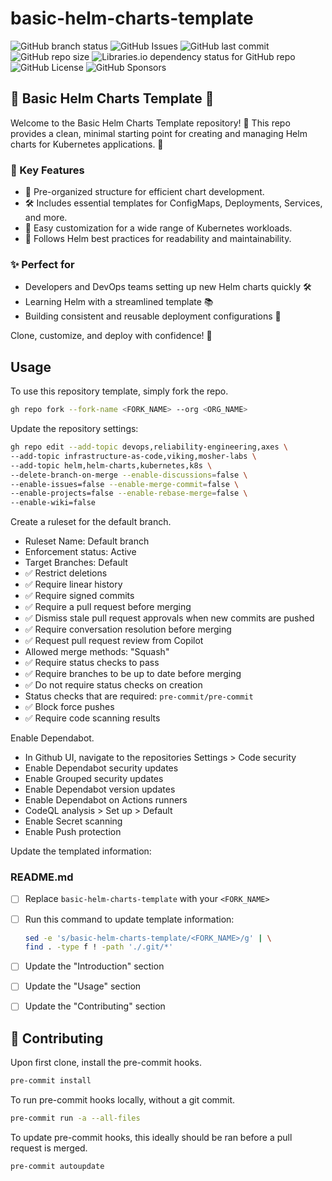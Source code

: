 # basic-helm-charts-template

![GitHub branch status](https://img.shields.io/github/checks-status/mosher-labs/basic-helm-charts-template/main)
![GitHub Issues](https://img.shields.io/github/issues/mosher-labs/basic-helm-charts-template)
![GitHub last commit](https://img.shields.io/github/last-commit/mosher-labs/basic-helm-charts-template)
![GitHub repo size](https://img.shields.io/github/repo-size/mosher-labs/basic-helm-charts-template)
![Libraries.io dependency status for GitHub repo](https://img.shields.io/librariesio/github/mosher-labs/basic-helm-charts-template)
![GitHub License](https://img.shields.io/github/license/mosher-labs/basic-helm-charts-template)
![GitHub Sponsors](https://img.shields.io/github/sponsors/mosher-labs)

## 🎩 Basic Helm Charts Template 🚢

Welcome to the Basic Helm Charts Template repository! 🚀 This repo
provides a clean, minimal starting point for creating and managing
Helm charts for Kubernetes applications. 🎯

### 🌟 Key Features

- 📂 Pre-organized structure for efficient chart development.
- 🛠️ Includes essential templates for ConfigMaps, Deployments, Services, and more.
- 🔧 Easy customization for a wide range of Kubernetes workloads.
- 📜 Follows Helm best practices for readability and maintainability.

### ✨ Perfect for

- Developers and DevOps teams setting up new Helm charts quickly 🛠️
- Learning Helm with a streamlined template 📚
- Building consistent and reusable deployment configurations 🚀

Clone, customize, and deploy with confidence! 🤝

## Usage

To use this repository template, simply fork the repo.

```bash
gh repo fork --fork-name <FORK_NAME> --org <ORG_NAME>
```

Update the repository settings:

```bash
gh repo edit --add-topic devops,reliability-engineering,axes \
--add-topic infrastructure-as-code,viking,mosher-labs \
--add-topic helm,helm-charts,kubernetes,k8s \
--delete-branch-on-merge --enable-discussions=false \
--enable-issues=false --enable-merge-commit=false \
--enable-projects=false --enable-rebase-merge=false \
--enable-wiki=false
```

Create a ruleset for the default branch.

- Ruleset Name: Default branch
- Enforcement status: Active
- Target Branches: Default
- ✅ Restrict deletions
- ✅ Require linear history
- ✅ Require signed commits
- ✅ Require a pull request before merging
- ✅ Dismiss stale pull request approvals when new commits are pushed
- ✅ Require conversation resolution before merging
- ✅ Request pull request review from Copilot
- Allowed merge methods: "Squash"
- ✅ Require status checks to pass
- ✅ Require branches to be up to date before merging
- ✅ Do not require status checks on creation
- Status checks that are required: `pre-commit/pre-commit`
- ✅ Block force pushes
- ✅ Require code scanning results

Enable Dependabot.

- In Github UI, navigate to the repositories Settings > Code security
- Enable Dependabot security updates
- Enable Grouped security updates
- Enable Dependabot version updates
- Enable Dependabot on Actions runners
- CodeQL analysis > Set up > Default
- Enable Secret scanning
- Enable Push protection

Update the templated information:

### README.md

- [ ] Replace `basic-helm-charts-template` with your `<FORK_NAME>`
- [ ] Run this command to update template information:

  ```bash
  sed -e 's/basic-helm-charts-template/<FORK_NAME>/g' | \
  find . -type f ! -path './.git/*'
  ```

- [ ] Update the "Introduction" section
- [ ] Update the "Usage" section
- [ ] Update the "Contributing" section

## 🔰 Contributing

Upon first clone, install the pre-commit hooks.

```bash
pre-commit install
```

To run pre-commit hooks locally, without a git commit.

```bash
pre-commit run -a --all-files
```

To update pre-commit hooks, this ideally should be ran before a pull request is merged.

```bash
pre-commit autoupdate
```
